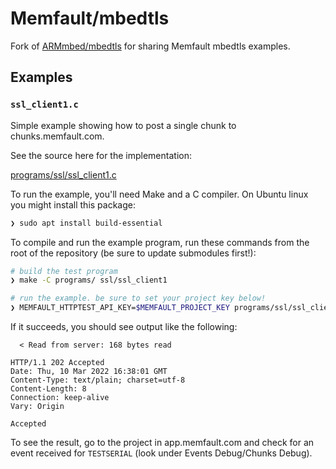 # Memfault/mbedtls

Fork of [ARMmbed/mbedtls](https://github.com/ARMmbed/mbedtls) for sharing
Memfault mbedtls examples.

## Examples

### `ssl_client1.c`

Simple example showing how to post a single chunk to chunks.memfault.com.

See the source here for the implementation:

[programs/ssl/ssl_client1.c](programs/ssl/ssl_client1.c)

To run the example, you'll need Make and a C compiler. On Ubuntu linux you might
install this package:

```bash
❯ sudo apt install build-essential
```

To compile and run the example program, run these commands from the root of the repository
(be sure to update submodules first!):

```bash
# build the test program
❯ make -C programs/ ssl/ssl_client1

# run the example. be sure to set your project key below!
❯ MEMFAULT_HTTPTEST_API_KEY=$MEMFAULT_PROJECT_KEY programs/ssl/ssl_client1
```

If it succeeds, you should see output like the following:

```plaintext
  < Read from server: 168 bytes read

HTTP/1.1 202 Accepted
Date: Thu, 10 Mar 2022 16:38:01 GMT
Content-Type: text/plain; charset=utf-8
Content-Length: 8
Connection: keep-alive
Vary: Origin

Accepted
```

To see the result, go to the project in app.memfault.com and check for an event
received for `TESTSERIAL` (look under Events Debug/Chunks Debug).

